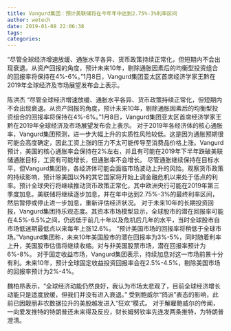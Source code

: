 ```yaml
---
title: Vangurd集团：预计美联储将在今年年中达到2.75%-3%利率区间
author: wetech
date: 2019-01-08 22:06:38
tags: 
categories: 
---
```

“尽管全球经济增速放缓、通胀水平各异、货币政策持续正常化，但短期内不会出现衰退。从资产回报的角度，预计未来10年，剔除通胀因素后的均衡型投资组合的回报率将保持在4%-6%。”1月8日，Vangurd集团亚太区首席经济学家王黔在2019年全球经济及市场展望发布会上表示。
<!-- more -->
陈洪杰
“尽管全球经济增速放缓、通胀水平各异、货币政策持续正常化，但短期内不会出现衰退。从资产回报的角度，预计未来10年，剔除通胀因素后的均衡型投资组合的回报率将保持在4%-6%。”1月8日，Vangurd集团亚太区首席经济学家王黔在2019年全球经济及市场展望发布会上表示。
对于2019年各经济体的核心通胀率，Vangurd集团预测，进一步大幅上升的实质性风险较低。这是因为通胀预期很可能会高度确定，因此工资上涨的压力不太可能传导至消费品价格上涨。Vangurd预计，美国的核心通胀率会保持在2%左右，并且有可能在2019年下半年跌破美联储通胀目标，工资有可能增长，但通胀率不会增长。
尽管通胀继续保持在目标水平，但Vangurd集团称，各经济体可能会面临市场波动上升的风险。观察货币政策的持续影响，预计除美国以外的其它国家将开始上调金融危机以来处于低点的利率。预计全球央行将继续推动货币政策正常化，其中欧洲央行可能在2019年第三季度加息。美联储将继续逐步加息，并在年中达到2.75%-3%的最终利率区间，然后暂停或停止进一步加息，重新评估经济状况。
对于未来10年的长期投资回报，Vangurd集团持乐观态度。其资本市场模型显示，全球股市的潜在回报率可能在4.5%-6.5%之间，仍远低于前几十年以及危机后几年的水平，当时全球股市自市场低迷期最低点以来每年上涨12.6%。
“预计美国市场的回报率将稍低于全球市场。”Vangurd集团称，未来10年美国股市的潜在回报率为3%-5%，同时随着利率上升，美国股市估值将继续收缩。对与非美国股票市场，潜在回报率预计为6%-8%。
对于固定收益市场，Vangurd集团表示，持续加息对这一市场前景十分有利。未来10年，预计全球固定收益投资回报率会在2.5%-4.5%，剔除美国市场的回报率预计为2%-4%。
 
 
魏柏昻表示，“全球经济动能仍然良好，我认为市场太悲观了，目前全球经济增长动能只是适度放缓，但我们并没有进入衰退。”
受到鲍威尔“鸽派”表态的影响，此前已因靓丽非农数据拉升的美股越发进入“狂欢”模式。
对于解雇鲍威尔的传闻，一向爱发推特的特朗普还未来得及反应，财长姆努钦率先连发两条推特，为特朗普澄清。
